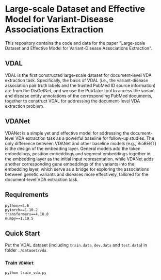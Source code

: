# Large-scale Dataset and Effective Model for Variant-Disease Associations Extraction

This repository contains the code and data for the paper "Large-scale Dataset and Effective Model for Variant-Disease Associations Extraction".

## VDAL

VDAL is the first constructed large-scale dataset for document-level VDA extraction task. Specifically, the basis of VDAL (i.e., the variant-disease association pair truth labels and the trusted PubMed ID source information) are from the DisGetNet, and we use the PubTator tool to access the variant and disease entity annotations of the corresponding PubMed documents, together to construct VDAL for addressing the document-level VDA extraction problem.

## VDANet

VDANet is a simple yet and effective model for addressing the document-level VDA extraction task as a powerful baseline for follow-up studies. The only difference between VDANet and other baseline models (e.g., BioBERT) is the design of the embedding layer. General models add the token embeddings, position embeddings and segment embeddings together in the embedding layer as the initial input representation, while VDANet adds another corresponding gene embeddings of the variants into the embedding layer, which serve as a bridge for exploring the associations between genetic variants and diseases more effectively, tailored for the document-level VDA extraction task.

## Requirements

```
python>=3.6
pytorch==1.10.2
transformers==4.18.0
numpy==1.19.5
```

## Quick Start

Put the VDAL dataset (including `train.data`, `dev.data` and `test.data`) in folder `./dataset/vda`.

### Train `VDANet`

```
python train_vda.py
```